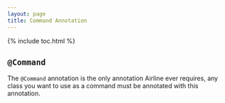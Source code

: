 ```yaml
---
layout: page
title: Command Annotation
---
```


{% include toc.html %}

## `@Command`

The `@Command` annotation is the only annotation Airline ever requires, any class you want to use as a command must be annotated with this annotation.